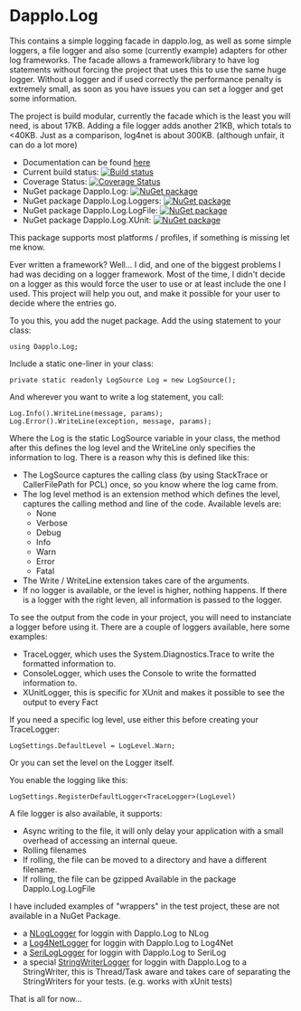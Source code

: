 # Dapplo.Log

This contains a simple logging facade in dapplo.log, as well as some simple loggers, a file logger and also some (currently example) adapters for other log frameworks.
The facade allows a framework/library to have log statements without forcing the project that uses this to use the same huge logger.
Without a logger and if used correctly the performance penalty is extremely small, as soon as you have issues you can set a logger and get some information.

The project is build modular, currently the facade which is the least you will need, is about 17KB.
Adding a file logger adds another 21KB, which totals to <40KB. Just as a comparison, log4net is about 300KB. (although unfair, it can do a lot more)

- Documentation can be found [here](http://www.dapplo.net/documentation/Dapplo.Log)
- Current build status: [![Build status](https://ci.appveyor.com/api/projects/status/5s97m6ha9niupt1y?svg=true)](https://ci.appveyor.com/project/dapplo/dapplo-log)
- Coverage Status: [![Coverage Status](https://coveralls.io/repos/github/dapplo/Dapplo.Log/badge.svg?branch=master)](https://coveralls.io/github/dapplo/Dapplo.Log?branch=master)
- NuGet package Dapplo.Log: [![NuGet package](https://badge.fury.io/nu/dapplo.log.svg)](https://badge.fury.io/nu/dapplo.log)
- NuGet package Dapplo.Log.Loggers: [![NuGet package](https://badge.fury.io/nu/dapplo.log.loggers.svg)](https://badge.fury.io/nu/dapplo.log.loggers)
- NuGet package Dapplo.Log.LogFile: [![NuGet package](https://badge.fury.io/nu/dapplo.log.logfile.svg)](https://badge.fury.io/nu/dapplo.log.logfile)
- NuGet package Dapplo.Log.XUnit: [![NuGet package](https://badge.fury.io/nu/dapplo.log.xunit.svg)](https://badge.fury.io/nu/dapplo.log.xunit)

This package supports most platforms / profiles, if something is missing let me know.

Ever written a framework? Well... I did, and one of the biggest problems I had was deciding on a logger framework.
Most of the time, I didn't decide on a logger as this would force the user to use or at least include the one I used.
This project will help you out, and make it possible for your user to decide where the entries go.

To you this, you add the nuget package.
Add the using statement to your class:
```
using Dapplo.Log;
```

Include a static one-liner in your class:
```
private static readonly LogSource Log = new LogSource();
```

And wherever you want to write a log statement, you call:
```
Log.Info().WriteLine(message, params);
Log.Error().WriteLine(exception, message, params);
```

Where the Log is the static LogSource variable in your class, the method after this defines the log level and the WriteLine only specifies the information to log. There is a reason why this is defined like this:
- The LogSource captures the calling class (by using StackTrace or CallerFilePath for PCL) once, so you know where the log came from.
- The log level method is an extension method which defines the level, captures the calling method and line of the code. Available levels are:
  - None
  - Verbose
  - Debug
  - Info
  - Warn
  - Error
  - Fatal
- The Write / WriteLine extension takes care of the arguments.
- If no logger is available, or the level is higher, nothing happens. If there is a logger with the right leven, all information is passed to the logger.

To see the output from the code in your project, you will need to instanciate a logger before using it.
There are a couple of loggers available, here some examples:
* TraceLogger, which uses the System.Diagnostics.Trace to write the formatted information to.
* ConsoleLogger, which uses the Console to write the formatted information to.
* XUnitLogger, this is specific for XUnit and makes it possible to see the output to every Fact

If you need a specific log level, use either this before creating your TraceLogger:
```
LogSettings.DefaultLevel = LogLevel.Warn;
```
Or you can set the level on the Logger itself.

You enable the logging like this:
```
LogSettings.RegisterDefaultLogger<TraceLogger>(LogLevel)
```

A file logger is also available, it supports:
- Async writing to the file, it will only delay your application with a small overhead of accessing an internal queue. 
- Rolling filenames
- If rolling, the file can be moved to a directory and have a different filename.
- If rolling, the file can be gzipped
Available in the package Dapplo.Log.LogFile

I have included examples of "wrappers" in the test project, these are not available in a NuGet Package.
- a [NLogLogger](https://github.com/dapplo/Dapplo.Log/blob/master/Dapplo.Log.Tests/Logger/NLogLogger.cs) for loggin with Dapplo.Log to NLog
- a [Log4NetLogger](https://github.com/dapplo/Dapplo.Log/blob/master/Dapplo.Log.Tests/Logger/Log4NetLogger.cs) for loggin with Dapplo.Log to Log4Net
- a [SeriLogLogger](https://github.com/dapplo/Dapplo.Log/blob/master/Dapplo.Log.Tests/Logger/SeriLogLogger.cs) for loggin with Dapplo.Log to SeriLog
- a special [StringWriterLogger](https://github.com/dapplo/Dapplo.Log/blob/master/Dapplo.Log.Tests/Logger/StringWriterLogger.cs) for loggin with Dapplo.Log to a StringWriter, this is Thread/Task aware and takes care of separating the StringWriters for your tests. (e.g. works with xUnit tests)

That is all for now...